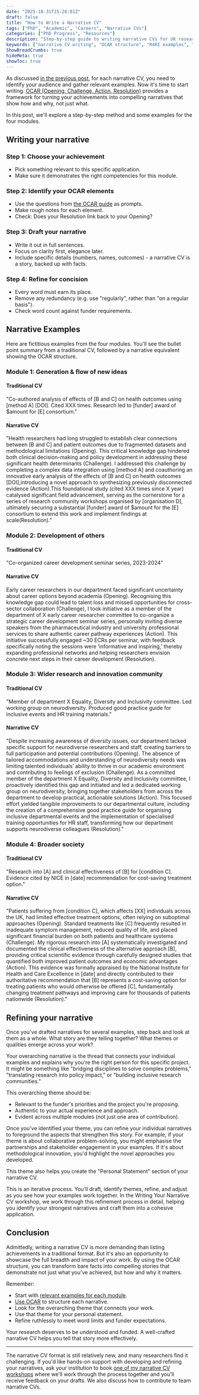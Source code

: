 ```yaml
---
date: "2025-10-31T15:26:01Z"
draft: false
title: "How to Write a Narrative CV"
tags: ["PhD", "Academic", "Careers", "Narrative CVs"]
categories: ["PhD Progress", "Resources"]
description: "Step-by-step guide to writing narrative CVs for UK research funding. Learn the OCAR structure with before/after examples across all four R4RI modules."
keywords: ["narrative CV writing", "OCAR structure", "R4RI examples", "academic CV guide", "research funding applications", "narrative CV modules", "UK research grants", "UKRI applications", "CV writing guide", "narrative storytelling"]
ShowBreadCrumbs: true
hideMeta: true
showToc: true
---
```


As discussed [in the previous post](../what-should-you-include-in-a-narrative-cv/), for each narrative CV, you need to identify your audience and gather relevant examples. Now it's time to start writing. [OCAR (Opening, Challenge, Action, Resolution)](../using-the-ocar-structure-for-academic-writing/) provides a framework for turning your achievements into compelling narratives that show how and why, not just what.

In this post, we'll explore a step-by-step method and some examples for the four modules.

## Writing your narrative

### Step 1: Choose your achievement

- Pick something relevant to this specific application.
- Make sure it demonstrates the right competencies for this module.

### Step 2: Identify your OCAR elements

- Use the questions from [the OCAR guide](../using-the-ocar-structure-for-academic-writing/) as prompts.
- Make rough notes for each element.
- Check: Does your Resolution link back to your Opening?

### Step 3: Draft your narrative

- Write it out in full sentences.
- Focus on clarity first, elegance later.
- Include specific details (numbers, names, outcomes) - a narrative CV is a story, backed up with facts.

### Step 4: Refine for concision

- Every word must earn its place. 
- Remove any redundancy (e.g. use "regularly", rather than "on a regular basis").
- Check word count against funder requirements.

## Narrative Examples

Here are fictitious examples from the four modules. You'll see the bullet point summary from a traditional CV, followed by a narrative equivalent showing the OCAR structure.

### Module 1: Generation & flow of new ideas

#### Traditional CV

"Co-authored analysis of effects of [B and C] on health outcomes using \[method A] \[DOI]. Cited XXX times. Research led to \[funder] award of $amount for \[E] consortium."

#### Narrative CV

"Health researchers had long struggled to establish clear connections between [B and C] and patient outcomes due to fragmented datasets and methodological limitations (Opening). This critical knowledge gap hindered both clinical decision-making and policy development in addressing these significant health determinants (Challenge). I addressed this challenge by completing a complex data integration using [method A] and coauthoring an innovative early analysis of the effects of \[B and C] on health outcomes \[DOI],introducing a novel approach to synthesizing previously disconnected evidence (Action).This foundational study (cited XXX times since X year) catalysed significant field advancement, serving as the cornerstone for a series of research community workshops organised by \[organisation D], ultimately securing a substantial \[funder] award of $amount for the \[E] consortium to extend this work and implement findings at scale(Resolution)."

### Module 2: Development of others

#### Traditional CV

"Co-organized career development seminar series, 2023-2024"

#### Narrative CV

Early career researchers in our department faced significant uncertainty about career options  beyond academia (Opening). Recognising this knowledge gap could lead to talent loss and missed opportunities for cross-sector collaboration (Challenge), I took initiative as a member of the department of X early career researcher committee to co-organize a strategic career development seminar series, personally inviting diverse speakers from the pharmaceutical industry and university professional services to share authentic career pathway experiences (Action). This initiative successfully engaged ~30 ECRs per seminar, with feedback specifically noting the sessions were ‘informative and inspiring,’ thereby expanding professional networks and helping researchers envision concrete next steps in their career development (Resolution).

### Module 3: Wider research and innovation community

#### Traditional CV

"Member of department X Equality, Diversity and Inclusivity committee. Led working group on neurodiversity. Produced good practice guide for inclusive events and HR training materials."

#### Narrative CV

"Despite increasing awareness of diversity issues, our department lacked specific support for neurodiverse researchers and staff, creating barriers to full participation and potential contributions (Opening). The absence of tailored accommodations and understanding of neurodiversity needs was limiting talented individuals’ ability to thrive in our academic environment and contributing to feelings of exclusion (Challenge). As a committed member of the department X Equality, Diversity and Inclusivity committee, I proactively identified this gap and initiated and led a dedicated working group on neurodiversity, bringing together stakeholders from across the department to develop practical, actionable solutions (Action). This focused effort yielded tangible improvements to our departmental culture, including the creation of a comprehensive good practice guide for organising inclusive departmental events and the implementation of specialised training opportunities for HR staff, transforming how our department supports neurodiverse colleagues (Resolution)."

### Module 4: Broader society

#### Traditional CV

"Research into \[A] and clinical effectiveness of \[B] for [condition C]. Evidence cited by NICE in \[date] recommendation for cost-saving treatment option."

#### Narrative CV

"Patients suffering from \[condition C], which affects \[XX] individuals across the UK, had limited effective treatment options, often relying on suboptimal approaches (Opening). Standard treatments like \[C] frequently resulted in inadequate symptom management, reduced quality of life, and placed significant financial burden on both patients and healthcare systems (Challenge). My rigorous research into \[A] systematically investigated and documented the clinical effectiveness of the alternative approach \[B], providing critical scientific evidence through carefully designed studies that quantified both improved patient outcomes and economic advantages (Action). This evidence was formally appraised by the National Institute for Health and Care Excellence in \[date] and directly contributed to their authoritative recommendation that [B] represents a cost-saving option for treating patients who would otherwise be offered \[C], fundamentally changing treatment pathways and improving care for thousands of patients nationwide (Resolution)."

## Refining your narrative

Once you've drafted narratives for several examples, step back and look at them as a whole. What story are they telling together? What themes or qualities emerge across your work?

Your overarching narrative is the thread that connects your individual examples and explains why you're the right person for this specific project. It might be something like "bridging disciplines to solve complex problems," "translating research into policy impact," or "building inclusive research communities."

This overarching theme should be:

- Relevant to the funder's priorities and the project you're proposing.
- Authentic to your actual experience and approach.
- Evident across multiple modules (not just one area of contribution).

Once you've identified your theme, you can refine your individual narratives to foreground the aspects that strengthen this story. For example, if your theme is about collaborative problem-solving, you might emphasise the partnerships and stakeholder engagement in your examples. If it's about methodological innovation, you'd highlight the novel approaches you developed.

This theme also helps you create the "Personal Statement" section of your narrative CV.

This is an iterative process. You'll draft, identify themes, refine, and adjust as you see how your examples work together. In the Writing Your Narrative CV  workshop, we work through this refinement process in detail, helping you identify your strongest narratives and craft them into a cohesive application.

## Conclusion

Admittedly, writing a narrative CV is more demanding than listing achievements in a traditional format. But it's also an opportunity to showcase the full breadth and impact of your work. By using the OCAR structure, you can transform bare facts into compelling stories that demonstrate not just what you've achieved, but how and why it matters.

Remember:

- Start with [relevant examples for each module](../what-should-you-include-in-a-narrative-cv/).
- [Use OCAR]((../using-the-ocar-structure-for-academic-writing/)) to structure each narrative.
- Look for the overarching theme that connects your work.
- Use that theme for your personal statement.
- Refine ruthlessly to meet word limits and funder expectations.

Your research deserves to be understood and funded. A well-crafted narrative CV helps you tell that story more effectively.

---

The narrative CV format is still relatively new, and many researchers find it challenging. If you'd like hands-on support with developing and refining your narratives, ask your institution to book [one of my narrative CV workshops](../../../workshops/writing-a-narrative-cv/) where we'll work through the process together and you'll receive feedback on your drafts. We also discuss how to contribute to team narrative CVs.